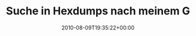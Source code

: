 ---
retweeted: false
source: <a href="http://termtter.org/" rel="nofollow">Termtter</a>
entities:
  hashtags: []
  symbols: []
  user_mentions:
  - name: eBay
    screen_name: eBay
    indices:
    - '50'
    - '55'
    id_str: '19709040'
    id: '19709040'
  urls: []
display_text_range:
- '0'
- '56'
favorite_count: '0'
id_str: '20731708511'
truncated: false
retweet_count: '0'
id: '20731708511'
created_at: Mon Aug 09 19:35:22 +0000 2010
favorited: false
full_text: Suche in Hexdumps nach meinem Geburtsdatum. Danke [@ebay](https://twitter.com/ebay).
lang: de
tags:
- pesos:twitter
date: '2010-08-09T19:35:22+00:00'
src: https://twitter.com/bascht/status/20731708511
original_url: https://twitter.com/bascht/status/20731708511
type: twitter_tweet
text: Suche in Hexdumps nach meinem Geburtsdatum. Danke [@ebay](https://twitter.com/ebay).
title: Suche in Hexdumps nach meinem G

---